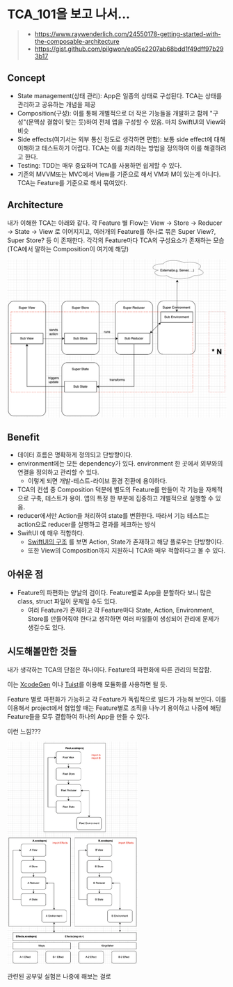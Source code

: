 # TCA_101을 보고 나서...

> * https://www.raywenderlich.com/24550178-getting-started-with-the-composable-architecture
> * https://gist.github.com/pilgwon/ea05e2207ab68bdd1f49dff97b293b17

## Concept

* State management(상태 관리): App은 일종의 상태로 구성된다. TCA는 상태를 관리하고 공유하는 개념을 제공
* Composition(구성): 이를 통해 개별적으로 더 작은 기능들을 개발하고 함께 "구성"(문맥상 결합이 맞는 듯)하여 전체 앱을 구성할 수 있음. 마치 SwiftUI의 View와 비슷
* Side effects(여기서는 외부 통신 정도로 생각하면 편함): 보통 side effect에 대해 이해하고 테스트하기 어렵다. TCA는 이를 처리하는 방법을 정의하여 이를 해결하려고 한다.
* Testing: TDD는 매우 중요하며 TCA를 사용하면 쉽게할 수 있다.
* 기존의 MVVM또는 MVC에서 View를 기준으로 해서 VM과 M이 있는게 아니다. TCA는 Feature를 기준으로 해서 묶여있다.



## Architecture

내가 이해한 TCA는 아래와 같다.
각 Feature 별 Flow는 View -> Store -> Reducer -> State -> View 로 이어지지고, 여러개의 Feature를 하나로 묶은 Super View?, Super Store? 등 이 존재한다.
각각의 Feature마다 TCA의 구성요소가 존재하는 모습 (TCA에서 말하는 Composition이 여기에 해당)

<img src="TCA_101.assets/image-20220102221446555.png" alt="image-20220102221446555" style="zoom:50%;" />



## Benefit

* 데이터 흐름은 명확하게 정의되고 단방향이다.
* environment에는 모든 dependency가 있다. environment 한 곳에서 외부와의 연결을 정의하고 관리할 수 있다.
  * 이렇게 되면 개발-테스트-라이브 환경 전환에 용이하다.
* TCA의 컨셉 중 Composition 덕분에 별도의 Feature를 만들어 각 기능을 자체적으로 구축, 테스트가 용이. 앱의 특정 한 부분에 집중하고 개별적으로 실행할 수 있음.
* reducer에서만 Action을 처리하여 state를 변환한다. 따라서 기능 테스트는 action으로 reducer를 실행하고 결과를 체크하는 방식
* SwiftUI 에 매우 적합하다.
  * [SwiftUI의 구조](https://developer.apple.com/documentation/swiftui/state-and-data-flow) 를 보면 Action, State가 존재하고 해당 플로우는 단방향이다.
  * 또한 View의 Composition까지 지원하니 TCA와 매우 적합하다고 볼 수 있다.



## 아쉬운 점

* Feature의 파편화는 양날의 검이다. Feature별로 App을 분할하다 보니 많은 class, struct 파일이 문제일 수도 있다.
  * 여러 Feature가 존재하고 각 Feature마다 State, Action, Environment, Store를 만들어줘야 한다고 생각하면 여러 파일들이 생성되어 관리에 문제가 생길수도 있다.



## 시도해볼만한 것들

내가 생각하는 TCA의 단점은 하나이다. Feature의 파편화에 따른 관리의 복잡함.

이는 [XcodeGen](https://github.com/yonaskolb/XcodeGen) 이나 [Tuist](https://github.com/tuist/tuist)를 이용해 모듈화를 사용하면 될 듯. 

Feature 별로 파편화가 가능하고 각 Feature가 독립적으로 빌드가 가능해 보인다. 이를 이용해서 project에서 협업할 때는 Feature별로 조직을 나누기 용이하고 나중에 해당 Feature들을 모두 결합하여 하나의 App을 만들 수 있다.

이런 느낌???

<img src="TCA_101_after.assets/image-20220103213903578.png" alt="image-20220103213903578" style="zoom:50%;" />

관련된 공부및 실험은 나중에 해보는 걸로



